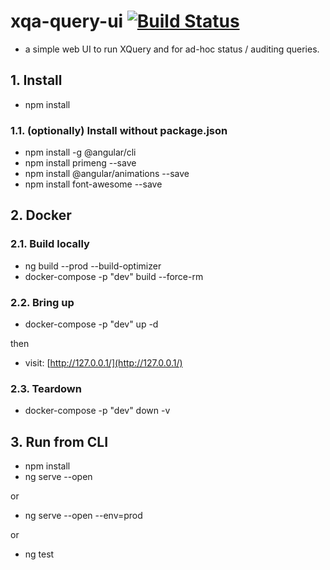 # xqa-query-ui [![Build Status](https://travis-ci.org/jameshnsears/xqa-query-ui.svg?branch=master)](https://travis-ci.org/jameshnsears/xqa-query-ui)
* a simple web UI to run XQuery and for ad-hoc status / auditing queries.

## 1. Install
* npm install

### 1.1. (optionally) Install without package.json
* npm install -g @angular/cli
* npm install primeng --save
* npm install @angular/animations --save
* npm install font-awesome --save

## 2. Docker
### 2.1. Build locally
* ng build --prod --build-optimizer
* docker-compose -p "dev" build --force-rm

### 2.2. Bring up
* docker-compose -p "dev" up -d

then

* visit: [http://127.0.0.1/](http://127.0.0.1/)

### 2.3. Teardown
* docker-compose -p "dev" down -v

## 3. Run from CLI
* npm install
* ng serve --open

or

* ng serve --open --env=prod

or

* ng test
